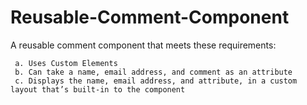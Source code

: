 # Reusable-Comment-Component

A reusable comment component that meets these requirements:

     a. Uses Custom Elements
     b. Can take a name, email address, and comment as an attribute
     c. Displays the name, email address, and attribute, in a custom layout that’s built-in to the component
